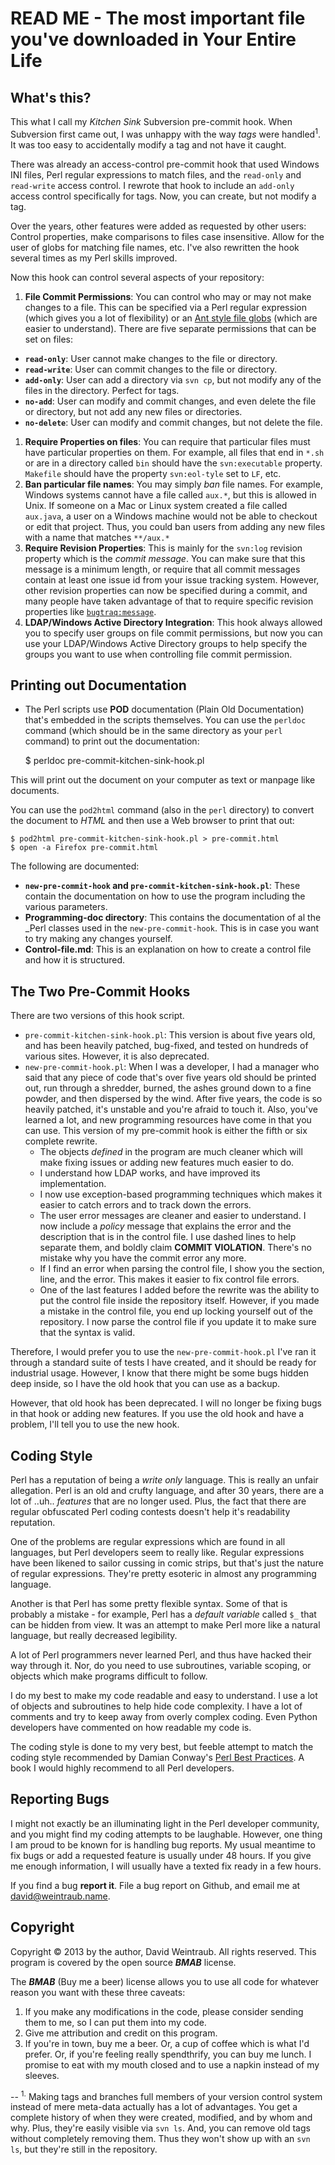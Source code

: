 READ ME - The most important file you've downloaded in Your Entire Life
===================================================

What's this?
------------

This what I call my *Kitchen Sink* Subversion pre-commit hook. When Subversion first came out, I was unhappy with the way *tags* were handled<sup>1</sup>. It was too easy to accidentally modify a tag and not have it caught.

There was already an access-control pre-commit hook that used Windows INI files, Perl regular expressions to match files, and the `read-only` and `read-write` access control. I rewrote that hook to include an `add-only` access control specifically for tags. Now, you can create, but not modify a tag.

Over the years, other features were added as requested by other users: Control properties, make comparisons to files case insensitive. Allow for the user of globs for matching file names, etc. I've also rewritten the hook several times as my Perl skills improved.

Now this hook can control several aspects of your repository:

1. **File Commit Permissions**: You can control who may or may not make changes to a file. This can be specified via a Perl regular expression (which gives you a lot of flexibility) or an [Ant style file globs](http://ant.apache.org/manual/dirtasks.html#patterns) (which are easier to understand). There are five separate permissions that can be set on files:
  * **`read-only`**: User cannot make changes to the file or directory.
  * **`read-write`**: User can commit changes to the file or directory.
  * **`add-only`**: User can add a directory via `svn cp`, but not modify any of the files in the directory. Perfect for tags.
  * **`no-add`**: User can modify and commit changes, and even delete the file or directory, but not add any new files or directories.
  * **`no-delete`**: User can modify and commit changes, but not delete the file.
1. **Require Properties on files**: You can require that particular files must have particular properties on them. For example, all files that end in `*.sh` or are in a directory called `bin` should have the `svn:executable` property. `Makefile` should have the property `svn:eol-tyle` set to `LF`, etc.
1. **Ban particular file names**: You may simply _ban_ file names. For example, Windows systems cannot have a file called 	`aux.*`, but this is allowed in Unix. If someone on a Mac or Linux system created  a file called `aux.java`, a user on a Windows machine would not be able to checkout or edit that project. Thus, you could ban users from adding any new files with a name that matches `**/aux.*`
1. **Require Revision Properties**: This is mainly for the `svn:log` revision property which is the _commit message_. You can make sure that this message is a minimum length, or require that all commit messages contain at least one issue id from your issue tracking system. However, other revision properties can now be specified during a commit, and many people have taken advantage of that to require specific revision properties like [`bugtraq:message`](http://tortoisesvn.net/docs/release/TortoiseSVN_en/tsvn-dug-bugtracker.html).
1. **LDAP/Windows Active Directory Integration**: This hook always allowed you to specify user groups on file commit permissions, but now you can use your LDAP/Windows Active Directory groups to help specify the groups you want to use when controlling file commit permission.

Printing out Documentation
--------------------------

* The Perl scripts use **POD** documentation (Plain Old Documentation) that's embedded in the scripts themselves. You can use the `perldoc` command (which should be in the same directory as your `perl` command) to print out the documentation:

    $ perldoc pre-commit-kitchen-sink-hook.pl
    
This will print out the document on your computer as text or manpage like documents.

You can use the `pod2html` command (also in the `perl` directory) to convert the document to *HTML* and then use a Web browser to print that out:

    $ pod2html pre-commit-kitchen-sink-hook.pl > pre-commit.html
    $ open -a Firefox pre-commit.html

The following are documented:

* **`new-pre-commit-hook` and `pre-commit-kitchen-sink-hook.pl`**: These contain the documentation on how to use the program including the various parameters.
* **Programming-doc directory**: This contains the documentation of al the _Perl classes used in the `new-pre-commit-hook`. This is in case you want to try making any changes yourself.
* **Control-file.md**: This is an explanation on how to create a control file and how it is structured.

The Two Pre-Commit Hooks
------------------------

There are two versions of this hook script. 

* `pre-commit-kitchen-sink-hook.pl`: This version is about five years old, and has been heavily patched, bug-fixed, and tested on hundreds of various sites. However, it is also deprecated.
* `new-pre-commit-hook.pl`: When I was a developer, I had a manager who said that any piece of code that's over five years old should be printed out, run through a shredder, burned, the ashes ground down to a fine powder, and then dispersed by the wind. After five years, the code is so heavily patched, it's unstable and you're afraid to touch it. Also, you've learned a lot, and new programming resources have come in that you can use. This version of my pre-commit hook is either the fifth or six complete rewrite.
	* The objects *defined* in the program are much cleaner which will make fixing issues or adding new features much easier to do.
	* I understand how LDAP works, and have improved its implementation.
	* I now use exception-based programming techniques which makes it easier to catch errors and to track down the errors.
	* The user error messages are cleaner and easier to understand. I now include a _policy_ message that explains the error and the description that is in the control file. I use dashed lines to help separate them, and boldly claim **COMMIT VIOLATION**. There's no mistake why you have the commit error any more.
	* If I find an error when parsing the control file, I show you the section, line, and the error. This makes it easier to fix control file errors.
	* One of the last features I added before the rewrite was the ability to put the control file inside the repository itself. However, if you made a mistake in the control file, you end up locking yourself out of the repository. I now parse the control file if you update it to make sure that the syntax is valid.
	
Therefore, I would prefer you to use the `new-pre-commit-hook.pl` I've ran it through a standard suite of tests I have created, and it should be ready for industrial usage. However, I know that there might be some bugs hidden deep inside, so I have the old hook that you can use as a backup.

However, that old hook has been deprecated. I will no longer be fixing bugs in that hook or adding new features. If you use the old hook and have a problem, I'll tell you to use the new hook.

Coding Style
------------

Perl has a reputation of being a _write only_ language. This is really an unfair allegation. Perl is an old and crufty language, and after 30 years, there are a lot of ..uh.. *features* that are no longer used. Plus, the fact that there are regular obfuscated  Perl coding contests doesn't help it's readability reputation.

One of the problems are regular expressions which are found in all languages, but Perl developers seem to really like. Regular expressions have been likened to sailor cussing in comic strips, but that's just the nature of regular expressions. They're pretty esoteric in almost any programming language.

Another is that Perl has some pretty flexible syntax. Some of that is probably a mistake - for example, Perl has a _default variable_ called `$_` that can be hidden from view. It was an attempt to make Perl more like a natural language, but really decreased legibility.

A lot of Perl programmers never learned Perl, and thus have hacked their way through it. Nor, do you need to use subroutines, variable scoping, or objects which make programs difficult to follow.

I do my best to make my code readable and easy to understand. I use a lot of objects and subroutines to help hide code complexity. I have a lot of comments and try to keep away from overly complex coding. Even Python developers have commented on how readable my code is.

The coding style is done to my very best, but feeble attempt to match
the coding style recommended by Damian Conway's [Perl Best
Practices](http://shop.oreilly.com/product/9780596001735.do). A book I
would highly recommend to all Perl developers. 

Reporting Bugs
--------------

I might not exactly be an illuminating light in the Perl developer
community, and you might find my coding attempts to be laughable.
However, one thing I am proud to be known for is handling bug reports.
My usual meantime to fix bugs or add a requested feature is usually
under 48 hours. If you give me enough information, I will usually have a
texted fix ready in a few hours.

If you find a bug **report it**. File a bug report on Github, and email
me at david@weintraub.name.

Copyright
---------

Copyright &copy; 2013 by the author, David Weintraub. All rights
reserved. This program is covered by the open source ***BMAB*** license.

The ***BMAB*** (Buy me a beer) license allows you to use all code for
whatever reason you want with these three caveats:

1. If you make any modifications in the code, please consider sending
   them to me, so I can put them into my code.
1. Give me attribution and credit on this program.
1. If you're in town, buy me a beer. Or, a cup of coffee which is what
   I'd prefer. Or, if you're feeling really spendthrify, you can buy me
   lunch. I promise to eat with my mouth closed and to use a napkin
   instead of my sleeves.
   
--
<sup>1.</sup> Making tags and branches full members of your version control system instead of mere meta-data actually has a lot of advantages. You get a complete history of when they were created, modified, and by whom and why. Plus, they're easily visible via `svn ls`. And, you can remove old tags without completely removing them. Thus they won't show up with an `svn ls`, but they're still in the repository.